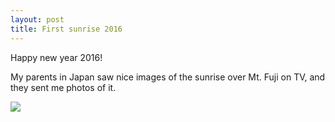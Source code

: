 ```yaml
---
layout: post
title: First sunrise 2016
---
```


Happy new year 2016!

My parents in Japan saw nice images of the sunrise over Mt. Fuji on TV, and they sent me photos of it.

![](http://3.bp.blogspot.com/-ewNfgMxxNwc/VoWtdSw4FmI/AAAAAAAAAWU/DzcBNalJqdI/s1600/20160101065326.jpg)
